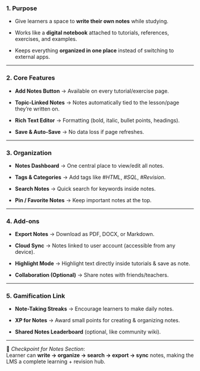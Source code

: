 ### **1. Purpose**

- Give learners a space to **write their own notes** while studying.
    
- Works like a **digital notebook** attached to tutorials, references, exercises, and examples.
    
- Keeps everything **organized in one place** instead of switching to external apps.
    

---

### **2. Core Features**

- **Add Notes Button** → Available on every tutorial/exercise page.
    
- **Topic-Linked Notes** → Notes automatically tied to the lesson/page they’re written on.
    
- **Rich Text Editor** → Formatting (bold, italic, bullet points, headings).
    
- **Save & Auto-Save** → No data loss if page refreshes.
    

---

### **3. Organization**

- **Notes Dashboard** → One central place to view/edit all notes.
    
- **Tags & Categories** → Add tags like _#HTML_, _#SQL_, _#Revision_.
    
- **Search Notes** → Quick search for keywords inside notes.
    
- **Pin / Favorite Notes** → Keep important notes at the top.
    

---

### **4. Add-ons**

- **Export Notes** → Download as PDF, DOCX, or Markdown.
    
- **Cloud Sync** → Notes linked to user account (accessible from any device).
    
- **Highlight Mode** → Highlight text directly inside tutorials & save as note.
    
- **Collaboration (Optional)** → Share notes with friends/teachers.
    

---

### **5. Gamification Link**

- **Note-Taking Streaks** → Encourage learners to make daily notes.
    
- **XP for Notes** → Award small points for creating & organizing notes.
    
- **Shared Notes Leaderboard** (optional, like community wiki).
    

---

📍 _Checkpoint for Notes Section_:  
Learner can **write → organize → search → export → sync** notes, making the LMS a complete learning + revision hub.